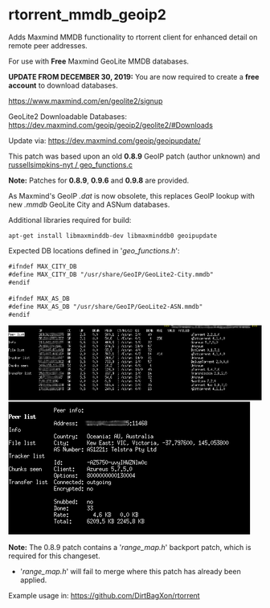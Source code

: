 # rtorrent_mmdb_geoip2
Adds Maxmind MMDB functionality to rtorrent client for enhanced detail on remote peer addresses.

For use with **Free** Maxmind GeoLite MMDB databases.

**UPDATE FROM DECEMBER 30, 2019:** You are now required to create a **free account** to download databases.

https://www.maxmind.com/en/geolite2/signup

GeoLite2 Downloadable Databases: https://dev.maxmind.com/geoip/geoip2/geolite2/#Downloads

Update via: https://dev.maxmind.com/geoip/geoipupdate/

This patch was based upon an old **0.8.9** GeoIP patch (author unknown) and [russellsimpkins-nyt / geo_functions.c](https://gist.github.com/russellsimpkins-nyt/31f8ae504639e05e57a61e775a8cce6d)

**Note:** Patches for **0.8.9**, **0.9.6** and **0.9.8** are provided.

As Maxmind's GeoIP _.dat_ is now obsolete, this replaces GeoIP lookup with new _.mmdb_ GeoLite City and ASNum databases.

Additional libraries required for build:

    apt-get install libmaxminddb-dev libmaxminddb0 geoipupdate


Expected DB locations defined in '_geo_functions.h_':
```
#ifndef MAX_CITY_DB
#define MAX_CITY_DB "/usr/share/GeoIP/GeoLite2-City.mmdb"
#endif

#ifndef MAX_AS_DB
#define MAX_AS_DB "/usr/share/GeoIP/GeoLite2-ASN.mmdb"
#endif
```
![peer_list](https://raw.githubusercontent.com/DirtBagXon/rtorrent_mmdb_geoip/master/peer_list.png)
![peer_info](https://raw.githubusercontent.com/DirtBagXon/rtorrent_mmdb_geoip/master/peer_info.png)

**Note:** The 0.8.9 patch contains a '_range_map.h_' backport patch, which is required for this changeset. 
- '_range_map.h_' will fail to merge where this patch has already been applied.


Example usage in: https://github.com/DirtBagXon/rtorrent
